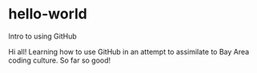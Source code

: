 # hello-world
Intro to using GitHub

Hi all!
Learning how to use GitHub in an attempt to assimilate to Bay Area coding culture. So far so good!
